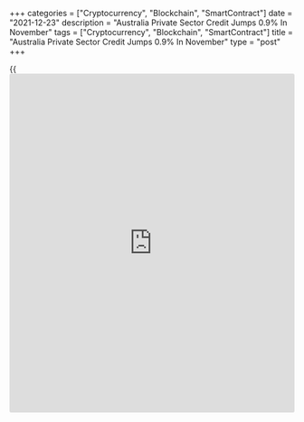 +++
categories = ["Cryptocurrency", "Blockchain", "SmartContract"]
date = "2021-12-23"
description = "Australia Private Sector Credit Jumps 0.9% In November"
tags = ["Cryptocurrency", "Blockchain", "SmartContract"]
title = "Australia Private Sector Credit Jumps 0.9% In November"
type = "post"
+++

{{<iframe id="large-banner" src="https://www.bounty.group/#slide=15.0" width="100%" height="600" scrolling="no" style="border: 0px solid rgb(216, 221, 230); border-radius: 3px;">}}

Private sector credit in Australia was up 0.9 percent on month in
November, the Reserve Bank of Australia said on Thursday - accelerating
from 0.5 percent in October.

On a yearly basis, credit spiked 6.6 percent, rising from 5.7 percent in
the previous month.

Housing credit was up 0.7 percent on month and 7.1 on year, while
personal credit rose 0.6 percent on month and fell 3.5 percent on year
and [business][1] credit climbed 1.6 percent on month and 7.3 percent on
year.

Broad money was up 0.9 percent on month and 8.3 percent on year.

For comments and feedback [contact](https://www.playgroundfx.com/contact/): editorial@rtt[news](https://www.letsplayfx.com/blog/forex-news-website/).com

[Economic News][2]

 **What parts of the world are seeing the best (and worst) economic
performances lately? Click[here][3] to check out our [Econ Scorecard][3]
and find out! See up-to-the-moment [ranking](https://www.playgroundfx.com/blog/crypto-exchange-ranking/)s for the best and worst
performers in [GDP][4], [unemployment rate][5], [inflation][6] and much
more.**

   1. www.rtt[news](https://www.letsplayfx.com/blog/forex-news-website/).com/Content/Business.aspx
   2. www.rtt[news](https://www.letsplayfx.com/blog/forex-news-website/).com/Content/EconomicNews.aspx
   3. www.rtt[news](https://www.letsplayfx.com/blog/forex-news-website/).com/economic-scorecard/world-rank/PPI/highest-performance.aspx
   4. www.rtt[news](https://www.letsplayfx.com/blog/forex-news-website/).com/economic-scorecard/world-rank/GDP/highest-performance.aspx
   5. www.rtt[news](https://www.letsplayfx.com/blog/forex-news-website/).com/economic-scorecard/world-rank/unemployment-rate/lowest-performance.aspx
   6. www.rtt[news](https://www.letsplayfx.com/blog/forex-news-website/).com/economic-scorecard/world-rank/CPI/highest-performance.aspx